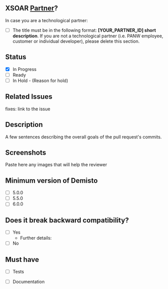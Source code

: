 <!-- REMINDER: THIS IS A PUBLIC REPO DO NOT POST HERE SECRETS/SENSITIVE DATA -->

## XSOAR [Partner](https://xsoar.pan.dev/docs/partners/become-a-tech-partner)?
In case you are a technological partner:
- [ ] The title must be in the following format: **[YOUR_PARTNER_ID] short description**.
If you are not a technological partner (i.e. PANW employee, customer or individual developer), please delete this section.

## Status
- [x] In Progress
- [ ] Ready
- [ ] In Hold - (Reason for hold)

## Related Issues
fixes: link to the issue

## Description
A few sentences describing the overall goals of the pull request's commits.

## Screenshots
Paste here any images that will help the reviewer

## Minimum version of Demisto
- [ ] 5.0.0
- [ ] 5.5.0
- [ ] 6.0.0

## Does it break backward compatibility?
   - [ ] Yes
       - Further details:
   - [ ] No

## Must have
- [ ] Tests
- [ ] Documentation 

